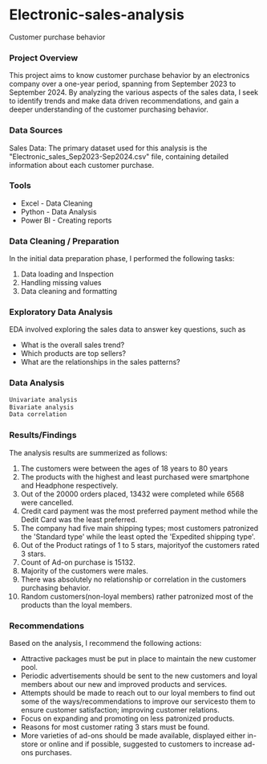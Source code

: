 # Electronic-sales-analysis
Customer purchase behavior 


###  Project Overview 
This project aims to know customer purchase behavior by an electronics company over a one-year period, spanning from September 2023 to September 2024. By analyzing the various aspects of the sales data, I seek to identify trends and make data driven recommendations, and gain a deeper understanding of the customer purchasing behavior.


###  Data Sources
Sales Data:  The primary dataset used for this analysis is the "Electronic_sales_Sep2023-Sep2024.csv" file, containing detailed information about each customer purchase.


###   Tools
- Excel   -  Data Cleaning 
- Python  -  Data Analysis
- Power BI  - Creating reports


###   Data Cleaning / Preparation
In the initial data  preparation phase, I performed the following tasks:
1.  Data loading and Inspection
2. Handling missing values
3. Data cleaning and formatting


###   Exploratory Data Analysis
EDA involved exploring the sales data to answer key questions, such as
-  What is the overall sales trend?
-  Which products are  top sellers?
-  What are the relationships in the sales patterns?


###  Data Analysis
``` Python
Univariate analysis
Bivariate analysis
Data correlation
```


###  Results/Findings
The analysis results are summerized as follows:
1. The customers were between the ages of 18 years to 80 years
2. The products with the highest and least purchased were smartphone and Headphone respectively.
3. Out of the 20000 orders placed, 13432 were completed while 6568 were cancelled.
4. Credit card payment was the most preferred payment method while the Dedit  Card was the least preferred.
5. The company had five main shipping types;  most customers patronized    the 'Standard type' while the least opted the 'Expedited shipping type'.
6. Out of the Product ratings of  1 to 5 stars, majorityof the customers rated 3 stars.
7. Count of Ad-on purchase is 15132.
8. Majority of the customers were males.
9. There was absolutely no relationship or correlation in the customers purchasing behavior.
10. Random customers(non-loyal members) rather patronized most of the products than the loyal members.


###  Recommendations
Based on the analysis, I recommend the following actions:
-   Attractive packages must be put in place to maintain the new customer pool.
-   Periodic advertisements should be sent to the new customers and loyal members about our new and improved products and services. 
- Attempts should be made to reach out to our loyal members to find out some of the ways/recommendations to improve our servicesto them to ensure customer satisfaction; improving customer relations.
-  Focus on expanding  and promoting on less patronized products.
-   Reasons for most customer rating  3 stars must be found.
-   More varieties of ad-ons should be made available, displayed  either in-store or online and if possible, suggested to customers to increase ad-ons purchases.
